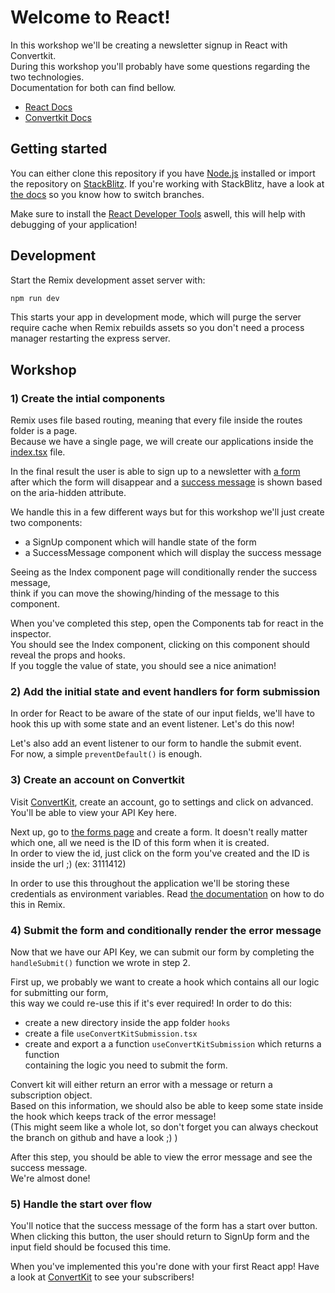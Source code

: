 # Welcome to React!

In this workshop we'll be creating a newsletter signup in React with Convertkit.  
During this workshop you'll probably have some questions regarding the two technologies.  
Documentation for both can find bellow.

- [React Docs](https://reactjs.org/)
- [Convertkit Docs](https://developers.convertkit.com/)

## Getting started

You can either clone this repository if you have [Node.js](https://nodejs.org/en/)
installed or import the repository on [StackBlitz](https://stackblitz.com/github/LukasCornille/react-workshop).
If you're working with StackBlitz, have a look at [the docs](https://developer.stackblitz.com/docs/platform/importing-projects/#import-from-github)
so you know how to switch branches.

Make sure to install the [React Developer Tools](https://www.google.com/search?channel=nrow5&client=firefox-b-d&q=react+dev+tools) aswell, this will help with debugging of your application!

## Development

Start the Remix development asset server with:

```sh
npm run dev
```

This starts your app in development mode, which will purge the server require
cache when Remix rebuilds assets so you don't need a process manager restarting
the express server.

## Workshop

### 1) Create the intial components

Remix uses file based routing, meaning that every file inside the routes folder
is a page.  
Because we have a single page, we will create our applications inside the
[index.tsx](app/routes/index.tsx) file.

In the final result the user is able to sign up to a newsletter with [a form](/public/idle.png)  
after which the form will disappear and a [success message](/public/success.png) is shown based
on the aria-hidden attribute.

We handle this in a few different ways but for this workshop we'll just create
two components:

- a SignUp component which will handle state of the form
- a SuccessMessage component which will display the success message

Seeing as the Index component page will conditionally render the success message,  
think if you can move the showing/hinding of the message to this component.

When you've completed this step, open the Components tab for react in the inspector.  
You should see the Index component, clicking on this component should reveal the props and hooks.  
If you toggle the value of state, you should see a nice animation!

### 2) Add the initial state and event handlers for form submission

In order for React to be aware of the state of our input fields, we'll have to
hook this up with some state and an event listener. Let's do this now!

Let's also add an event listener to our form to handle the submit event.  
For now, a simple `preventDefault()` is enough.

### 3) Create an account on Convertkit

Visit [ConvertKit](https://convertkit.com/), create an account, go to settings and click on advanced.
You'll be able to view your API Key here.

Next up, go to [the forms page](https://app.convertkit.com/forms) and create a form.
It doesn't really matter which one, all we need is the ID of this form when it is created.  
In order to view the id, just click on the form you've created and the ID is inside the url ;) (ex: 3111412)

In order to use this throughout the application we'll be storing these credentials
as environment variables. Read [the documentation](https://remix.run/docs/en/v1/guides/envvars#browser-environment-variables) on how to do this in Remix.

### 4) Submit the form and conditionally render the error message

Now that we have our API Key, we can submit our form by completing the `handleSubmit()`
function we wrote in step 2.

First up, we probably we want to create a hook which contains all our logic
for submitting our form,  
this way we could re-use this if it's ever required! In order to do this:

- create a new directory inside the app folder `hooks`
- create a file `useConvertKitSubmission.tsx`
- create and export a a function `useConvertKitSubmission` which returns a function  
  containing the logic you need to submit the form.

Convert kit will either return an error with a message or return a subscription object.  
Based on this information, we should also be able to keep some state inside the hook
which keeps track of the error message!  
(This might seem like a whole lot, so don't forget you can always checkout the branch on github and have a look ;) )

After this step, you should be able to view the error message and see the success message.  
We're almost done!

### 5) Handle the start over flow

You'll notice that the success message of the form has a start over button.  
When clicking this button, the user should return to SignUp form and the
input field should be focused this time.

When you've implemented this you're done with your first React app!
Have a look at [ConvertKit](https://app.convertkit.com/subscribers?status=all) to see your subscribers!
